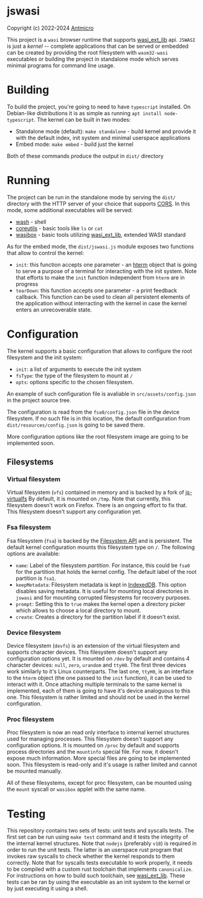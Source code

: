 # jswasi

Copyright (c) 2022-2024 [Antmicro](https://www.antmicro.com)

This project is a `wasi` browser runtime that supports [wasi_ext_lib](https://github.com/antmicro/wasi_ext_lib) api.
`JSWASI` is just a _kernel_ -- complete applications that can be served or embedded can be created by providing the root filesystem with `wasm32-wasi` executables or building the project in standalone mode which serves minimal programs for command line usage.

# Building

To build the project, you're going to need to have `typescript` installed.
On Debian-like distributions it is as simple as running `apt install node-typescript`.
The kernel can be built in two modes:

- Standalone mode (default): `make standalone` - build kernel and provide it with the default index, init system and minimal userspace applications
- Embed mode: `make embed` - build just the kernel

Both of these commands produce the output in `dist/` directory

# Running

The project can be run in the standalone mode by serving the `dist/` directory with the HTTP server of your choice that supports [CORS](https://developer.mozilla.org/en-US/docs/Web/HTTP/CORS).
In this mode, some additional executables will be served:

- [wash](https://github.com/antmicro/wash) - shell
- [coreutils](https://github.com/antmicro/coreutils) - basic tools like `ls` or `cat`
- [wasibox](https://github.com/antmicro/wasibox) - basic tools utilizing [wasi_ext_lib](https://github.com/antmicro/wasi_ext_lib), extended WASI standard

As for the embed mode, the `dist/jswasi.js` module exposes two functions that allow to control the kernel:

- `init`: this function accepts one parameter - an [hterm](https://chromium.googlesource.com/apps/libapps/+/HEAD/hterm) object that is going to serve a purpose of a terminal for interacting with the init system. Note that efforts to make the `init` function independent from `hterm` are in progress
- `tearDown`: this function accepts one parameter - a print feedback callback. This function can be used to clean all persistent elements of the application without interracting with the kernel in case the kernel enters an unrecoverable state.

# Configuration

The kernel supports a basic configuration that allows to configure the root filesystem and the init system:

- `init`: a list of arguments to execute the init system
- `fsType`: the type of the filesystem to mount at `/`
- `opts`: options specific to the chosen filesystem.

An example of such configuration file is avaliable in `src/assets/config.json` in the project source tree.

The configuration is read from the `fsa0/config.json` file in the device filesystem.
If no such file is in this location, the default configuration from `dist/resources/config.json` is going to be saved there.

More configuration options like the root filesystem image are going to be implemented soon.

## Filesystems

### Virtual filesystem

Virtual filesystem (`vfs`) contained in memory and is backed by a fork of [js-virtualfs](https://github.com/antmicro/js-virtualfs)
By default, it is mounted on `/tmp`.
Note that currently, this filesystem doesn't work on Firefox.
There is an ongoing effort to fix that.
This filesystem doesn't support any configuration yet.

### Fsa filesystem

Fsa filesystem (`fsa`) is backed by the [Filesystem API](https://developer.mozilla.org/en-US/docs/Web/API/File_System_API) and is persistent.
The default kernel configuration mounts this filesystem type on `/`.
The following options are available:

- `name`: Label of the filesystem _partition_. For instance, this could be `fsa0` for the partition that holds the kernel config. The default label of the root partition is `fsa1`.
- `keepMetadata`: Filesystem metadata is kept in [IndexedDB](https://developer.mozilla.org/en-US/docs/Web/API/IndexedDB_API).
  This option disables saving metadata.
  It is useful for mounting local directories in `jswasi` and for mounting corrupted filesystems for recovery purposes.
- `prompt`: Setting this to `true` makes the kernel open a directory picker which allows to choose a local directory to mount.
- `create`: Creates a directory for the partition label if it doesn't exist.

### Device filesystem

Device filesystem (`devfs`) is an extension of the virtual filesystem and supports character devices.
This filesystem doesn't support any configuration options yet.
It is mounted on `/dev` by default and contains 4 character devices: `null`, `zero`, `urandom` and `ttyH0`.
The first three devices work similarly to it's Linux counterparts.
The last one, `ttyH0`, is an interface to the `hterm` object (the one passed to the `init` function), it can be used to interact with it.
Once attaching multiple terminals to the same kernel is implemented, each of them is going to have it's device analoguous to this one.
This filesystem is rather limited and should not be used in the kernel configuration.

### Proc filesystem

Proc filesystem is now an read only interface to internal kernel structures used for managing processes.
This filesystem doesn't support any configuration options.
It is mounted on `/proc` by default and supports process directories and the `mountinfo` special file.
For now, it doesn't expose much information.
More special files are going to be implemented soon.
This filesystem is read-only and it's usage is rather limited and cannot be mounted manually.

All of these filesystems, except for proc filesystem, can be mounted using the `mount` syscall or `wasibox` applet with the same name.

# Testing

This repository contains two sets of tests: unit tests and syscalls tests.
The first set can be run using `make test` command and it tests the integrity of the internal kernel structures.
Note that `nodejs` (preferably `v18`) is required in order to run the unit tests.
The latter is an userspace rust program that invokes raw syscalls to check whether the kernel responds to them correctly.
Note that for syscalls tests executable to work properly, it needs to be compiled with a custom rust toolchain that implements `canonicalize`.
For instructions on how to build such toolchain, see [wasi_ext_lib](https://github.com/antmicro/wasi_ext_lib#build).
These tests can be ran by using the executable as an init system to the kernel or by just executing it using a shell.
